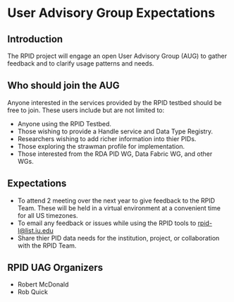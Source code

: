 # User Advisory Group Expectations

## Introduction

The RPID project will engage an open User Advisory Group (AUG) to gather feedback and to clarify usage patterns and needs. 

## Who should join the AUG

Anyone interested in the services provided by the RPID testbed should be free to join. These users include but are not limited to:

   * Anyone using the RPID Testbed. 
   * Those wishing to provide a Handle service and Data Type Registry. 
   * Researchers wishing to add richer information into thier PIDs. 
   * Those exploring the strawman profile for implementation.
   * Those interested from the RDA PID WG, Data Fabric WG, and other WGs.
   
## Expectations
   * To attend 2 meeting over the next year to give feedback to the RPID Team. These will be held in a virtual environment at a convenient time for all US timezones.
   * To email any feedback or issues while using the RPID tools to rpid-l@list.iu.edu
   * Share thier PID data needs for the institution, project, or collaboration with the RPID Team. 
   
## RPID UAG Organizers
   * Robert McDonald
   * Rob Quick
